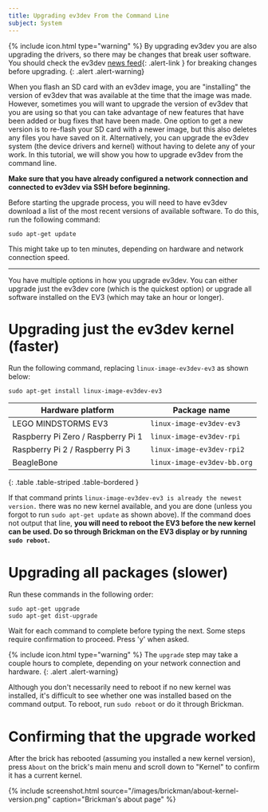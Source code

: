 ```yaml
---
title: Upgrading ev3dev From the Command Line
subject: System
---
```


{% include icon.html type="warning" %}
By upgrading ev3dev you are also upgrading the drivers, so there may be changes that break user software. 
You should check the ev3dev [news feed](http://www.ev3dev.org/news/){: .alert-link } for breaking changes before upgrading.
{: .alert .alert-warning}

When you flash an SD card with an ev3dev image, you are "installing" the version of ev3dev that was available at the time that the image was made. However, sometimes you will want to upgrade the version of ev3dev that you are using so that you can take advantage of new features that have been added or bug fixes that have been made. One option to get a new version is to re-flash your SD card with a newer image, but this also deletes any files you have saved on it. Alternatively, you can upgrade the ev3dev system (the device drivers and kernel) without having to delete any of your work. In this tutorial, we will show you how to upgrade ev3dev from the command line.

**Make sure that you have already configured a network connection and connected to ev3dev via SSH before beginning.**


Before starting the upgrade process, you will need to have ev3dev download a list of the most recent versions of available software. To do this, run the following command:


    sudo apt-get update


This might take up to ten minutes, depending on hardware and network connection speed.

------

You have multiple options in how you upgrade ev3dev. You can either upgrade just the ev3dev core (which is the quickest option) or upgrade all software installed on the EV3 (which may take an hour or longer).

# Upgrading just the ev3dev kernel (faster)

Run the following command, replacing `linux-image-ev3dev-ev3` as shown below:

    sudo apt-get install linux-image-ev3dev-ev3


Hardware platform                  | Package name
-----------------------------------|-------------
LEGO MINDSTORMS EV3                | `linux-image-ev3dev-ev3`
Raspberry Pi Zero / Raspberry Pi 1 | `linux-image-ev3dev-rpi`
Raspberry Pi 2 / Raspberry Pi 3    | `linux-image-ev3dev-rpi2`
BeagleBone                         | `linux-image-ev3dev-bb.org`
{: .table .table-striped .table-bordered }


If that command prints `linux-image-ev3dev-ev3 is already the newest version.`
there was no new kernel available, and you are done (unless you forgot to run
`sudo apt-get update` as shown above). If the command does not output that line,
**you will need to reboot the EV3 before the new kernel can be used. Do so through
Brickman on the EV3 display or by running `sudo reboot`.**

# Upgrading all packages (slower)

Run these commands in the following order:

    sudo apt-get upgrade
    sudo apt-get dist-upgrade

Wait for each command to complete before typing the next.  Some steps require 
confirmation to proceed. Press 'y' when asked.  

{% include icon.html type="warning" %}
The `upgrade` step may take a couple hours to complete, depending on your network
connection and hardware.
{: .alert .alert-warning}

Although you don't necessarily need to reboot if no new kernel was installed,
it's difficult to see whether one was installed based on the command output.
To reboot, run `sudo reboot` or do it through Brickman.

# Confirming that the upgrade worked

After the brick has rebooted (assuming you installed a new kernel version), press `About` on the brick's main menu and scroll down to "Kernel" to confirm it
has a current kernel.

{% include screenshot.html source="/images/brickman/about-kernel-version.png" caption="Brickman's about page" %}
